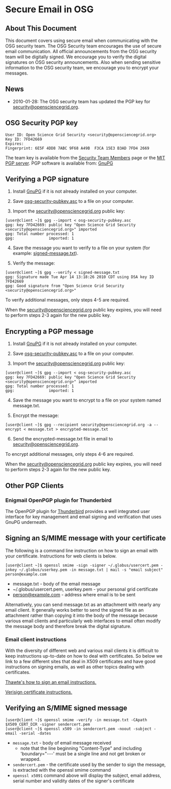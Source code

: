 **Secure Email in OSG**
=======================


About This Document
-------------------

This document covers using secure email when communicating with the OSG security team. The OSG Security team encourages the use of secure email communication. All official announcements from the OSG security team will be digitally signed. We encourage you to verify the digital signatures on OSG security announcements. Also when sending sensitive information to the OSG security team, we encourage you to encrypt your messages.

News
----

-   2010-01-28: The OSG security team has updated the PGP key for <security@opensciencegrid.org>.

OSG Security PGP key
--------------------

``` file
User ID: Open Science Grid Security <security@opensciencegrid.org>
Key ID: 7FD42669
Expires:  
Fingerprint: 6E5F 4DD8 7ABC 9F68 A49B  F3CA 15E3 B3AD 7FD4 2669
```

The team key is available from the [Security Team Members](SecurityTeamMembers) page or the [MIT PGP server](http://pgp.mit.edu:11371/pks/lookup?search=security%40opensciencegrid.org&op=index). PGP software is available from: [GnuPG](http://www.gnupg.org/)

Verifying a PGP signature
-------------------------

1. Install [GnuPG](http://www.gnupg.org/) if it is not already installed on your computer.

2. Save [osg-security-pubkey.asc](https://twiki.grid.iu.edu/twiki/pub/Security/SecurityTeamMembers/osg-security-pubkey.asc) to a file on your computer.

3. Import the <security@opensciencegrid.org> public key:

``` screen
[user@client ~]$ gpg --import < osg-security-pubkey.asc 
gpg: key 7FD42669: public key "Open Science Grid Security <security@opensciencegrid.org>" imported
gpg: Total number processed: 1
gpg:               imported: 1
```

4. Save the message you want to verify to a file on your system (for example: [signed-message.txt](https://twiki.grid.iu.edu/twiki/bin/viewfile/Documentation/SecureEmail/signed-message.txt)).

5. Verify the message:

``` screen
[user@client ~]$ gpg --verify < signed-message.txt 
gpg: Signature made Tue Apr 14 13:18:26 2010 CDT using DSA key ID 7FD42669
gpg: Good signature from "Open Science Grid Security <security@opensciencegrid.org>"
```

To verify additional messages, only steps 4-5 are required.

When the <security@opensciencegrid.org> public key expires, you will need to perform steps 2-3 again for the new public key.

Encrypting a PGP message
------------------------

1. Install [GnuPG](http://www.gnupg.org/) if it is not already installed on your computer.

2. Save [osg-security-pubkey.asc](https://twiki.grid.iu.edu/twiki/bin/viewfile/Security/SecurityTeamMembers/osg-security-pubkey.asc) to a file on your computer.

3. Import the <security@opensciencegrid.org> public key:

``` screen
[user@client ~]$ gpg --import < osg-security-pubkey.asc 
gpg: key 7FD42669: public key "Open Science Grid Security <security@opensciencegrid.org>" imported
gpg: Total number processed: 1
gpg:               imported: 1
```

4. Save the message you want to encrypt to a file on your system named message.txt.

5. Encrypt the message:

``` screen
[user@client ~]$ gpg --recipient security@opensciencegrid.org -a --encrypt < message.txt > encrypted-message.txt
```

6. Send the encrypted-message.txt file in email to <security@opensciencegrid.org>.

To encrypt additional messages, only steps 4-6 are required.

When the <security@opensciencegrid.org> public key expires, you will need to perform steps 2-3 again for the new public key.

Other PGP Clients
-----------------

### Enigmail OpenPGP plugin for Thunderbird

The OpenPGP plugin for [Thunderbird](http://www.mozillamessaging.com/en-US/thunderbird/) provides a well integrated user interface for key management and email signing and verification that uses GnuPG underneath.

Signing an S/MIME message with your certificate
-----------------------------------------------

The following is a command line instruction on how to sign an email with your certificate. Instructions for web clients is below.

``` screen
[user@client ~]$ openssl smime -sign -signer ~/.globus/usercert.pem -inkey ~/.globus/userkey.pem -in message.txt | mail -s "email subject" person@example.com
```

-   message.txt - body of the email message
-   ~/.globus/usercert.pem, userkey.pem - your personal grid certificate
-   <person@example.com> - address where email is to be sent

Alternatively, you can send message.txt as an attachment with nearly any email client. It generally works better to send the signed file as an attachment rather than copying it into the body of the message because various email clients and particularly web interfaces to email often modify the message body and therefore break the digital signature.

### Email client instructions

With the diversity of different web and various mail clients it is difficult to keep instructions up-to-date on how to deal with certificates. So below we link to a few different sites that deal in X509 certificates and have good instructions on signing emails, as well as other topics dealing with certificates.

[Thawte's how to sign an email instructions.](https://search.thawte.com/support/ssl-digital-certificates/index?page=content&id=SO1732)

[Verisign certificate instructions.](https://knowledge.verisign.com/support/digital-id-support/index?page=content&id=AR654)

Verifying an S/MIME signed message
----------------------------------

``` screen
[user@client ~]$ openssl smime -verify -in message.txt -CApath $X509_CERT_DIR -signer sendercert.pem
[user@client ~]$ openssl x509 -in sendercert.pem -noout -subject -email -serial -dates
```

-   `message.txt` - body of email message received
    -   note that the line beginning "Content-Type" and including 'boundary="---' must be a single line and not get broken or wrapped.
-   `sendercert.pem` - the certificate used by the sender to sign the message, is extracted with the openssl smime command
-   `openssl x5091` command above will display the subject, email address, serial number and validity dates of the signer's certificate

